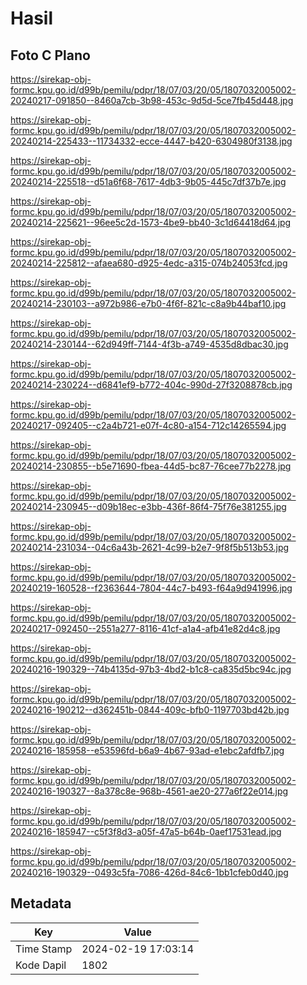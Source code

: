 # Hasil

## Foto C Plano

https://sirekap-obj-formc.kpu.go.id/d99b/pemilu/pdpr/18/07/03/20/05/1807032005002-20240217-091850--8460a7cb-3b98-453c-9d5d-5ce7fb45d448.jpg

https://sirekap-obj-formc.kpu.go.id/d99b/pemilu/pdpr/18/07/03/20/05/1807032005002-20240214-225433--11734332-ecce-4447-b420-6304980f3138.jpg

https://sirekap-obj-formc.kpu.go.id/d99b/pemilu/pdpr/18/07/03/20/05/1807032005002-20240214-225518--d51a6f68-7617-4db3-9b05-445c7df37b7e.jpg

https://sirekap-obj-formc.kpu.go.id/d99b/pemilu/pdpr/18/07/03/20/05/1807032005002-20240214-225621--96ee5c2d-1573-4be9-bb40-3c1d64418d64.jpg

https://sirekap-obj-formc.kpu.go.id/d99b/pemilu/pdpr/18/07/03/20/05/1807032005002-20240214-225812--afaea680-d925-4edc-a315-074b24053fcd.jpg

https://sirekap-obj-formc.kpu.go.id/d99b/pemilu/pdpr/18/07/03/20/05/1807032005002-20240214-230103--a972b986-e7b0-4f6f-821c-c8a9b44baf10.jpg

https://sirekap-obj-formc.kpu.go.id/d99b/pemilu/pdpr/18/07/03/20/05/1807032005002-20240214-230144--62d949ff-7144-4f3b-a749-4535d8dbac30.jpg

https://sirekap-obj-formc.kpu.go.id/d99b/pemilu/pdpr/18/07/03/20/05/1807032005002-20240214-230224--d6841ef9-b772-404c-990d-27f3208878cb.jpg

https://sirekap-obj-formc.kpu.go.id/d99b/pemilu/pdpr/18/07/03/20/05/1807032005002-20240217-092405--c2a4b721-e07f-4c80-a154-712c14265594.jpg

https://sirekap-obj-formc.kpu.go.id/d99b/pemilu/pdpr/18/07/03/20/05/1807032005002-20240214-230855--b5e71690-fbea-44d5-bc87-76cee77b2278.jpg

https://sirekap-obj-formc.kpu.go.id/d99b/pemilu/pdpr/18/07/03/20/05/1807032005002-20240214-230945--d09b18ec-e3bb-436f-86f4-75f76e381255.jpg

https://sirekap-obj-formc.kpu.go.id/d99b/pemilu/pdpr/18/07/03/20/05/1807032005002-20240214-231034--04c6a43b-2621-4c99-b2e7-9f8f5b513b53.jpg

https://sirekap-obj-formc.kpu.go.id/d99b/pemilu/pdpr/18/07/03/20/05/1807032005002-20240219-160528--f2363644-7804-44c7-b493-f64a9d941996.jpg

https://sirekap-obj-formc.kpu.go.id/d99b/pemilu/pdpr/18/07/03/20/05/1807032005002-20240217-092450--2551a277-8116-41cf-a1a4-afb41e82d4c8.jpg

https://sirekap-obj-formc.kpu.go.id/d99b/pemilu/pdpr/18/07/03/20/05/1807032005002-20240216-190329--74b4135d-97b3-4bd2-b1c8-ca835d5bc94c.jpg

https://sirekap-obj-formc.kpu.go.id/d99b/pemilu/pdpr/18/07/03/20/05/1807032005002-20240216-190212--d362451b-0844-409c-bfb0-1197703bd42b.jpg

https://sirekap-obj-formc.kpu.go.id/d99b/pemilu/pdpr/18/07/03/20/05/1807032005002-20240216-185958--e53596fd-b6a9-4b67-93ad-e1ebc2afdfb7.jpg

https://sirekap-obj-formc.kpu.go.id/d99b/pemilu/pdpr/18/07/03/20/05/1807032005002-20240216-190327--8a378c8e-968b-4561-ae20-277a6f22e014.jpg

https://sirekap-obj-formc.kpu.go.id/d99b/pemilu/pdpr/18/07/03/20/05/1807032005002-20240216-185947--c5f3f8d3-a05f-47a5-b64b-0aef17531ead.jpg

https://sirekap-obj-formc.kpu.go.id/d99b/pemilu/pdpr/18/07/03/20/05/1807032005002-20240216-190329--0493c5fa-7086-426d-84c6-1bb1cfeb0d40.jpg


## Metadata

| Key        | Value               |
| ---------- | ------------------- |
| Time Stamp | 2024-02-19 17:03:14 |
| Kode Dapil | 1802                |



